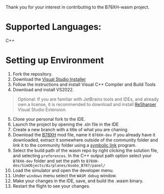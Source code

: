 Thank you for your interest in contributing to the B78XH-wasm project. 

# Supported Languages:
C++ 

# Setting up Environment
1. Fork the repository.
2. Download the [Visual Studio Installer](https://docs.microsoft.com/en-us/visualstudio/install/install-visual-studio?view=vs-2022)
3. Follow the instructions and install Visual C++ Compiler and Build Tools
4. Download and install VS2022.

> Optional: If you are familiar with JetBrains tools and IDEs, and already own a license, it is recommended to download 
> and install [ReSharper](https://www.jetbrains.com/resharper/) Visual Studio Extension.

5. Clone your personal fork to the IDE. 
6. Launch the project by opening the .sln file in the IDE
7. Create a new branch with a title of what you are chaning 
8. Download the [B78XH]() mod file, name it `B78XH-dev` if you already have it downloaded, extract it somewhere outside of the community folder and link it to the community folder using a [symbolic link]() program. 
10. Select the build path of the wasm repo by right clicking the solution file, and selecting `preferences`. In the C++ output path option select your `B78XH-dev` folder and set the path to `B78XH-dev/SimObjects/Airplanes/Asobo_B787/panel/`
11. Load the simulator and open the developer menu. 
12. Under `windows` menu select the `WASM debug` window. 
13. Make your changes in the IDE, save, and build the .wasm binary. 
14. Restart the flight to see your changes. 



